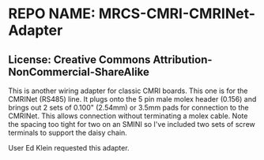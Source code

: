 # REPO NAME: MRCS-CMRI-CMRINet-Adapter

## License: Creative Commons Attribution-NonCommercial-ShareAlike


This is another wiring adapter for classic CMRI boards.  This one is for the CMRINet (RS485) line.  It plugs onto the 5 pin
male molex header (0.156) and brings out 2 sets of 0.100" (2.54mm) or 3.5mm pads for connection to the CMRINet.  This allows
connection without terminating a molex cable.  Note the spacing too tight for two on an SMINI so I've included two sets of screw 
terminals to support the daisy chain.

User Ed Klein requested this adapter.
